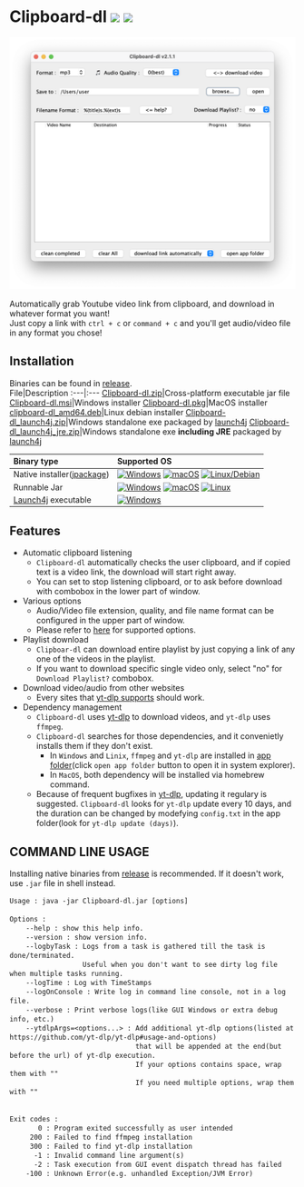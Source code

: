 # Clipboard-dl [![](https://img.shields.io/github/v/release/awidesky/Youtube-Clipboard-Auto-Downloader4J?color=brightgreen&label=Download&style=flat-square)](https://github.com/awidesky/Youtube-Clipboard-Auto-Downloader4J/releases/latest) [![](https://img.shields.io/badge/license-MIT-blue)](./LICENSE)


![](./screenshot.png)

Automatically grab Youtube video link from clipboard, and download in whatever format you want!  
Just copy a link with `ctrl + c` or `command + c` and you'll get audio/video file in any format you chose!


## Installation

Binaries can be found in [release](https://github.com/awidesky/Youtube-Clipboard-Auto-Downloader4J/releases/latest).    
File|Description
:---|:---
[Clipboard-dl.zip](https://github.com/awidesky/Youtube-Audio-Auto-Downloader4J/releases/latest/download/Clipboard-dl.zip)|Cross-platform executable jar file
[Clipboard-dl.msi](https://github.com/awidesky/Youtube-Audio-Auto-Downloader4J/releases/latest/download/Clipboard-dl.msi)|Windows installer
[Clipboard-dl.pkg](https://github.com/awidesky/Youtube-Audio-Auto-Downloader4J/releases/latest/download/Clipboard-dl.pkg)|MacOS installer
[clipboard-dl_amd64.deb](https://github.com/awidesky/Youtube-Clipboard-Auto-Downloader4J/releases/latest/download/clipboard-dl_amd64.deb)|Linux debian installer
[Clipboard-dl_launch4j.zip](https://github.com/awidesky/Youtube-Audio-Auto-Downloader4J/releases/latest/download/Clipboard-dl_launch4j.zip)|Windows standalone exe packaged by [launch4j](https://launch4j.sourceforge.net/)
[Clipboard-dl_launch4j_jre.zip](https://github.com/awidesky/Youtube-Audio-Auto-Downloader4J/releases/latest/download/Clipboard-dl_launch4j_jre.zip)|Windows standalone exe **including JRE** packaged by [launch4j](https://launch4j.sourceforge.net/)


Binary type|Supported OS
:---|:---
Native installer([jpackage](https://docs.oracle.com/en/java/javase/17/docs/specs/man/jpackage.html))|[![Windows](https://custom-icon-badges.demolab.com/badge/Windows-0078D6?logo=windows11&logoColor=white&style=flat-square)](https://github.com/awidesky/Youtube-Clipboard-Auto-Downloader4J/releases/latest) [![macOS](https://img.shields.io/badge/macOS-000000?logo=apple&logoColor=F0F0F0&style=flat-square)](https://github.com/awidesky/Youtube-Clipboard-Auto-Downloader4J/releases/latest) [![Linux/Debian](https://img.shields.io/badge/Linux/Debian-A81D33?logo=debian&logoColor=fff&style=flat-square)](https://github.com/awidesky/Youtube-Clipboard-Auto-Downloader4J/releases/latest)
Runnable Jar|[![Windows](https://custom-icon-badges.demolab.com/badge/Windows-0078D6?logo=windows11&logoColor=white&style=flat-square)](https://github.com/awidesky/Youtube-Clipboard-Auto-Downloader4J/releases/latest) [![macOS](https://img.shields.io/badge/macOS-000000?logo=apple&logoColor=F0F0F0&style=flat-square)](https://github.com/awidesky/Youtube-Clipboard-Auto-Downloader4J/releases/latest) [![Linux](https://img.shields.io/badge/Linux-FCC624?logo=linux&logoColor=black)](https://github.com/awidesky/Youtube-Clipboard-Auto-Downloader4J/releases/latest)
[Launch4j](https://launch4j.sourceforge.net) executable|[![Windows](https://custom-icon-badges.demolab.com/badge/Windows-0078D6?logo=windows11&logoColor=white&style=flat-square)](https://github.com/awidesky/Youtube-Clipboard-Auto-Downloader4J/releases/latest)


## Features

* Automatic clipboard listening
	* `Clipboard-dl` automatically checks the user clipboard, and if copied text is a  video link, the download will start right away.
	* You can set to stop listening clipboard, or to ask before download with combobox in the lower part of window.
* Various options
	* Audio/Video file extension, quality, and file name format can be configured in the upper part of window.
	* Please refer to [here](https://github.com/yt-dlp/yt-dlp#output-template) for supported options.
* Playlist download
	* `Clipboar-dl` can download entire playlist by just copying a link of any one of the videos in the playlist.
	* If you want to download specific single video only, select "no" for `Download Playlist?` combobox.
* Download video/audio from other websites  
	* Every sites that [yt-dlp supports](https://github.com/yt-dlp/yt-dlp/blob/master/supportedsites.md) should work.
* Dependency management
	* `Clipboard-dl` uses [yt-dlp](https://github.com/yt-dlp/yt-dlp) to download videos, and `yt-dlp` uses `ffmpeg`.
	* `Clipboard-dl` searches for those dependencies, and it convenietly installs them if they don't exist.
		* In `Windows` and `Linix`, `ffmpeg` and `yt-dlp` are installed in [app folder](https://github.com/awidesky/ProjectPath?tab=readme-ov-file#results-in-macos)(click `open app folder` button to open it in system explorer).
		* In `MacOS`, both dependency will be installed via homebrew command.
	* Because of frequent bugfixes in [yt-dlp](https://github.com/yt-dlp/yt-dlp/releases), updating it regulary is suggested. `Clipboard-dl` looks for `yt-dlp` update every 10 days, and the duration can be changed by modefying `config.txt` in the app folder(look for `yt-dlp update (days)`).

## COMMAND LINE USAGE

Installing native binaries from [release](https://github.com/awidesky/Youtube-Clipboard-Auto-Downloader4J/releases) is recommended.
If it doesn't work, use `.jar` file in shell instead.

```
Usage : java -jar Clipboard-dl.jar [options]

Options :
	--help : show this help info.
	--version : show version info.
	--logbyTask : Logs from a task is gathered till the task is done/terminated.
	              Useful when you don't want to see dirty log file when multiple tasks running.
	--logTime : Log with TimeStamps
	--logOnConsole : Write log in command line console, not in a log file.
	--verbose : Print verbose logs(like GUI Windows or extra debug info, etc.)
	--ytdlpArgs=<options...> : Add additional yt-dlp options(listed at https://github.com/yt-dlp/yt-dlp#usage-and-options)
	                           that will be appended at the end(but before the url) of yt-dlp execution.
	                           If your options contains space, wrap them with ""
	                           If you need multiple options, wrap them with ""


Exit codes :
	   0 : Program exited successfully as user intended
	 200 : Failed to find ffmpeg installation
	 300 : Failed to find yt-dlp installation
	  -1 : Invalid command line argument(s)
	  -2 : Task execution from GUI event dispatch thread has failed
	-100 : Unknown Error(e.g. unhandled Exception/JVM Error)
```
